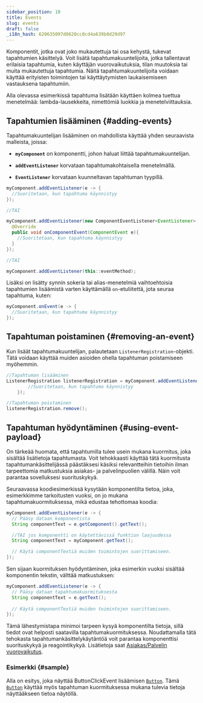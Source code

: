 ```yaml
---
sidebar_position: 10
title: Events
slug: events
draft: false
_i18n_hash: 620635097d0620cc0cd4a639b0d29d97
---
```

<JavadocLink type="foundation" location="com/webforj/component/event/Event" top='true'/>

Komponentit, jotka ovat joko mukautettuja tai osa kehystä, tukevat tapahtumien käsittelyä. Voit lisätä tapahtumakuuntelijoita, jotka tallentavat erilaisia tapahtumia, kuten käyttäjän vuorovaikutuksia, tilan muutoksia tai muita mukautettuja tapahtumia. Näitä tapahtumakuuntelijoita voidaan käyttää erityisten toimintojen tai käyttäytymisten laukaisemiseen vastauksena tapahtumiin.

Alla olevassa esimerkissä tapahtuma lisätään käyttäen kolmea tuettua menetelmää: lambda-lausekkeita, nimettömiä luokkia ja menetelviittauksia.
## Tapahtumien lisääminen {#adding-events}

Tapahtumakuuntelijan lisääminen on mahdollista käyttää yhden seuraavista malleista, joissa:

- **`myComponent`** on komponentti, johon haluat liittää tapahtumakuuntelijan.

- **`addEventListener`** korvataan tapahtumakohtaisella menetelmällä.

- **`EventListener`** korvataan kuunneltavan tapahtuman tyypillä.

```java
myComponent.addEventListener(e -> {
  //Suoritetaan, kun tapahtuma käynnistyy
});

//TAI

myComponent.addEventListener(new ComponentEventListener<EventListener>() {
  @Override
  public void onComponentEvent(ComponentEvent e){
    //Suoritetaan, kun tapahtuma käynnistyy
  }
});

//TAI

myComponent.addEventListener(this::eventMethod);
```

Lisäksi on lisätty synnin sokeria tai alias-menetelmiä vaihtoehtoisia tapahtumien lisäämistä varten käyttämällä `on`-etuliitettä, jota seuraa tapahtuma, kuten:

```java
myComponent.onEvent(e -> {
  //Suoritetaan, kun tapahtuma käynnistyy
});
```

## Tapahtuman poistaminen {#removing-an-event}

Kun lisäät tapahtumakuuntelijan, palautetaan `ListenerRegistration`-objekti. Tätä voidaan käyttää muiden asioiden ohella tapahtuman poistamiseen myöhemmin.

```java
//Tapahtuman lisääminen
ListenerRegistration listenerRegistration = myComponent.addEventListener(e -> {
        //Suoritetaan, kun tapahtuma käynnistyy
    });

//Tapahtuman poistaminen
listenerRegistration.remove();
```

## Tapahtuman hyödyntäminen {#using-event-payload}

On tärkeää huomata, että tapahtumilla tulee usein mukana kuormitus, joka sisältää lisätietoja tapahtumasta. Voit tehokkaasti käyttää tätä kuormitusta tapahtumankäsittelijässä päästäksesi käsiksi relevantteihin tietoihin ilman tarpeettomia matkustuksia asiakas- ja palvelinpuolien välillä. Näin voit parantaa sovelluksesi suorituskykyä.

Seuraavassa koodiesimerkissä kysytään komponentilta tietoa, joka, esimerkkimme tarkoitusten vuoksi, on jo mukana tapahtumakuormituksessa, mikä edustaa tehottomaa koodia:

```java
myComponent.addEventListener(e -> {
  // Pääsy dataan komponentista
  String componentText = e.getComponent().getText();

  //TAI jos komponentti on käytettävissä funktion laajuudessa
  String componentText = myComponent.getText();

  // Käytä componentTextiä muiden toimintojen suorittamiseen.
});
```

Sen sijaan kuormituksen hyödyntäminen, joka esimerkin vuoksi sisältää komponentin tekstin, välttää matkustuksen:

```java
myComponent.addEventListener(e -> {
  // Pääsy dataan tapahtumakuormituksesta
  String componentText = e.getText();
  
  // Käytä componentTextiä muiden toimintojen suorittamiseen.
});
```

Tämä lähestymistapa minimoi tarpeen kysyä komponentilta tietoja, sillä tiedot ovat helposti saatavilla tapahtumakuormituksessa. Noudattamalla tätä tehokasta tapahtumankäsittelykäytäntöä voit parantaa komponenttisi suorituskykyä ja reagointikykyä. Lisätietoja saat [Asiakas/Palvelin vuorovaikutus](../architecture/client-server).

### Esimerkki {#sample}

Alla on esitys, joka näyttää <JavadocLink type="foundation" location="com/webforj/component/button/event/ButtonClickEvent"  code="true">ButtonClickEvent</JavadocLink> lisäämisen [`Button`](#). Tämä [`Button`](#) käyttää myös tapahtuman kuormituksessa mukana tulevia tietoja näyttääkseen tietoa näytöllä.

<ComponentDemo 
path='/webforj/buttonevent?' 
javaE='https://raw.githubusercontent.com/webforj/webforj-documentation/refs/heads/main/src/main/java/com/webforj/samples/views/button/ButtonEventView.java'
height='100px'
/>
